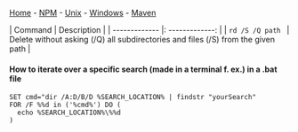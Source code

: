 [Home](../README.md) - [NPM](../docs/npm.md) - [Unix](../docs/unix-commands.md) - [Windows](../docs/windows.md) - [Maven](../docs/maven.md)

| Command |    Description  |
| ------------- |: -------------: |
| <code>rd /S /Q path </code> | Delete without asking (/Q) all subdirectories and files (/S) from the given path |

#### How to iterate over a specific search (made in a terminal f. ex.) in a .bat file
```
SET cmd="dir /A:D/B/D %SEARCH_LOCATION% | findstr "yourSearch"
FOR /F %%d in ('%cmd%') DO (
  echo %SEARCH_LOCATION%\%%d
)
```